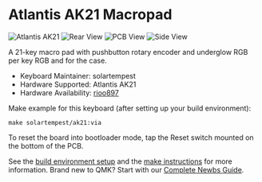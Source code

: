 # Atlantis AK21 Macropad

![Atlantis AK21](https://update)
![Rear View](https://update)
![PCB View](https://update)
![Side View](https://update)

A 21-key macro pad with pushbutton rotary encoder and underglow RGB per key RGB and for the case.

* Keyboard Maintainer: solartempest
* Hardware Supported: Atlantis AK21
* Hardware Availability: [rioo897](https://shop198276076.world.taobao.com/index.htm?spm=2013.1.w5002-23418336364.2.3f4d7d51DkVX3s)

Make example for this keyboard (after setting up your build environment):

    make solartempest/ak21:via

To reset the board into bootloader mode, tap the Reset switch mounted on the bottom of the PCB.

See the [build environment setup](https://docs.qmk.fm/#/getting_started_build_tools) and the [make instructions](https://docs.qmk.fm/#/getting_started_make_guide) for more information. Brand new to QMK? Start with our [Complete Newbs Guide](https://docs.qmk.fm/#/newbs).
